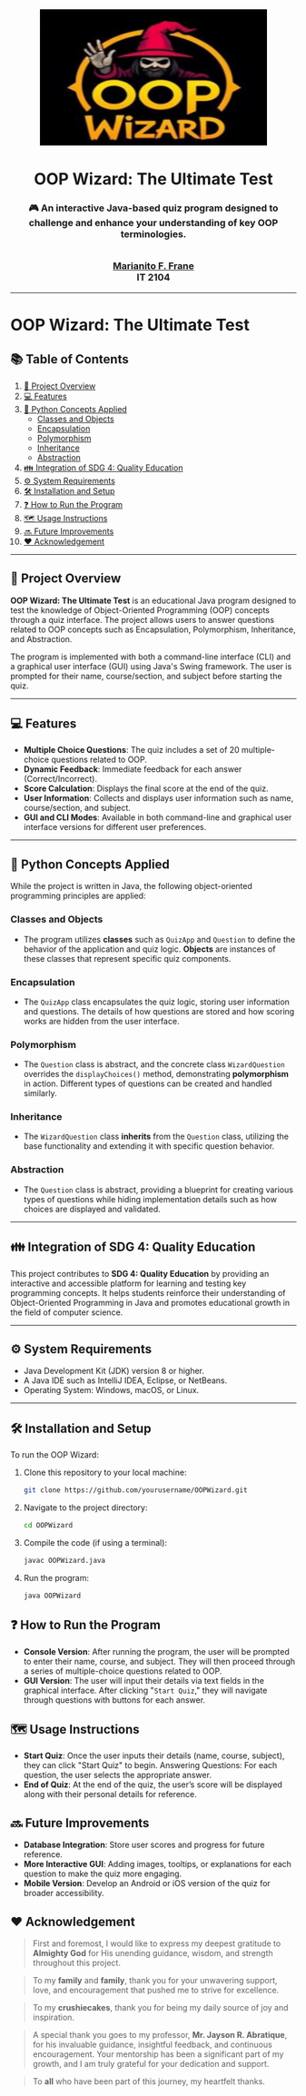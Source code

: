 
<div align="center">
  <img src="https://github.com/itsianfrane/OOPWizard/blob/main/images/logo.png" alt="OOPWIzard Logo" width="400" height="240">

  <h1>OOP Wizard: The Ultimate Test</h1>
  
  <h3> 
  🎮 An interactive Java-based quiz program designed to challenge and enhance your understanding of key OOP terminologies. 
  
  </br>[Marianito F. Frane](https://github.com/itsianfrane) <br> 
  IT 2104
  <hr class="w-48 h-1 mx-auto my-4 bg-gray-100 border-0 rounded md:my-10 dark:bg-gray-700">
</div>

# OOP Wizard: The Ultimate Test

## 📚 Table of Contents
1. [🔎 Project Overview](#-project-overview)  
2. [💻 Features](#-features)  
3. [🧠 Python Concepts Applied](#-python-concepts-applied)  
    - [Classes and Objects](#classes-and-objects)  
    - [Encapsulation](#encapsulation)  
    - [Polymorphism](#polymorphism)  
    - [Inheritance](#inheritance)  
    - [Abstraction](#abstraction)  
4. [👪 Integration of SDG 4: Quality Education](#-integration-of-sdg-4-quality-education)  
5. [⚙️ System Requirements](#%EF%B8%8F-system-requirements)  
6. [🛠️ Installation and Setup](#%EF%B8%8F-installation-and-setup)  
7. [❓ How to Run the Program](#-how-to-run-the-program)  
8. [🗺️ Usage Instructions](#%EF%B8%8F-usage-instructions)  
9. [🔜 Future Improvements](#-future-improvements)  
10. [❤️ Acknowledgement](#%EF%B8%8F-acknowledgement)

---

## 🔎 Project Overview

**OOP Wizard: The Ultimate Test** is an educational Java program designed to test the knowledge of Object-Oriented Programming (OOP) concepts through a quiz interface. The project allows users to answer questions related to OOP concepts such as Encapsulation, Polymorphism, Inheritance, and Abstraction.

The program is implemented with both a command-line interface (CLI) and a graphical user interface (GUI) using Java's Swing framework. The user is prompted for their name, course/section, and subject before starting the quiz.

---

## 💻 Features

- **Multiple Choice Questions**: The quiz includes a set of 20 multiple-choice questions related to OOP.
- **Dynamic Feedback**: Immediate feedback for each answer (Correct/Incorrect).
- **Score Calculation**: Displays the final score at the end of the quiz.
- **User Information**: Collects and displays user information such as name, course/section, and subject.
- **GUI and CLI Modes**: Available in both command-line and graphical user interface versions for different user preferences.

---

## 🧠 Python Concepts Applied

While the project is written in Java, the following object-oriented programming principles are applied:

### Classes and Objects
- The program utilizes **classes** such as `QuizApp` and `Question` to define the behavior of the application and quiz logic. **Objects** are instances of these classes that represent specific quiz components.

### Encapsulation
- The `QuizApp` class encapsulates the quiz logic, storing user information and questions. The details of how questions are stored and how scoring works are hidden from the user interface.

### Polymorphism
- The `Question` class is abstract, and the concrete class `WizardQuestion` overrides the `displayChoices()` method, demonstrating **polymorphism** in action. Different types of questions can be created and handled similarly.

### Inheritance
- The `WizardQuestion` class **inherits** from the `Question` class, utilizing the base functionality and extending it with specific question behavior.

### Abstraction
- The `Question` class is abstract, providing a blueprint for creating various types of questions while hiding implementation details such as how choices are displayed and validated.

---

## 👪 Integration of SDG 4: Quality Education

This project contributes to **SDG 4: Quality Education** by providing an interactive and accessible platform for learning and testing key programming concepts. It helps students reinforce their understanding of Object-Oriented Programming in Java and promotes educational growth in the field of computer science.

---

## ⚙️ System Requirements

- Java Development Kit (JDK) version 8 or higher.
- A Java IDE such as IntelliJ IDEA, Eclipse, or NetBeans.
- Operating System: Windows, macOS, or Linux.

---

## 🛠️ Installation and Setup
To run the OOP Wizard:

1. Clone this repository to your local machine:
   ```bash
   git clone https://github.com/yourusername/OOPWizard.git
2. Navigate to the project directory:
   ```bash
   cd OOPWizard
3. Compile the code (if using a terminal):
    ```bash
    javac OOPWizard.java
4. Run the program:
    ```bash
   java OOPWizard

## ❓ How to Run the Program
- **Console Version**: After running the program, the user will be prompted to enter their name, course, and subject. They will then proceed through a series of multiple-choice questions related to OOP.
- **GUI Version**: The user will input their details via text fields in the graphical interface. After clicking "`Start Quiz`," they will navigate through questions with buttons for each answer.

## 🗺️ Usage Instructions
- **Start Quiz**: Once the user inputs their details (name, course, subject), they can click "Start Quiz" to begin.
Answering Questions: For each question, the user selects the appropriate answer.
- **End of Quiz**: At the end of the quiz, the user’s score will be displayed along with their personal details for reference.

## 🔜 Future Improvements
- **Database Integration**: Store user scores and progress for future reference.
- **More Interactive GUI**: Adding images, tooltips, or explanations for each question to make the quiz more engaging.
- **Mobile Version**: Develop an Android or iOS version of the quiz for broader accessibility.

## ❤️ Acknowledgement
> First and foremost, I would like to express my deepest gratitude to **Almighty God** for His unending guidance, wisdom, and strength throughout this project.

> To my **family** and **family**, thank you for your unwavering support, love, and encouragement that pushed me to strive for excellence. 

> To my **crushiecakes**, thank you for being my daily source of joy and inspiration.

> A special thank you goes to my professor, **Mr. Jayson R. Abratique**, for his invaluable guidance, insightful feedback, and continuous encouragement. Your mentorship has been a significant part of my growth, and I am truly grateful for your dedication and support.

> To **all** who have been part of this journey, my heartfelt thanks.
